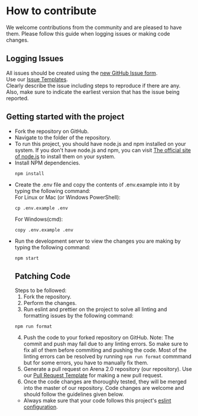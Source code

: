 # How to contribute

We welcome contributions from the community and are pleased to have them.
Please follow this guide when logging issues or making code changes.

## Logging Issues

All issues should be created using the [new GitHub Issue form](https://github.com/ac030540/learn-coding/issues/new?assignees=&labels=&template=issue_template.md&title=).  
Use our [Issue Templates](https://github.com/ac030540/learn-coding/blob/master/.github/ISSUE_TEMPLATE/).  
Clearly describe the issue including steps to reproduce if there are any.
Also, make sure to indicate the earliest version that has the issue being reported.

## Getting started with the project

- Fork the repository on GitHub.
- Navigate to the folder of the repository.
- To run this project, you should have node.js and npm installed on your system.
  If you don't have node.js and npm, you can visit [The official site of node.js](https://nodejs.org/en/)
  to install them on your system.
- Install NPM dependencies.
  ```
  npm install
  ```
- Create the .env file and copy the contents of .env.example into it by typing the following command:  
  For Linux or Mac (or Windows PowerShell):
  ```
  cp .env.example .env
  ```
  For Windows(cmd):
  ```
  copy .env.example .env
  ```
- Run the development server to view the changes you are making by typing the following
  command:
  ```
  npm start
  ```
  ## Patching Code
  Steps to be followed:
  1.  Fork the repository.
  2.  Perform the changes.
  3.  Run eslint and prettier on the project to solve all linting and formatting issues by the following command:
  ```
  npm run format
  ```
  4.  Push the code to your forked repository on GitHub.
      Note: The commit and push may fail due to any linting errors. So make sure to fix all of them before commiting and pushing the code. Most of the linting errors can be resolved by running `npm run format` commmand but for some errors, you have to manually fix them.
  5.  Generate a pull request on Arena 2.0 repository (our repository). Use our [Pull Request Template](https://github.com/ac030540/learn-coding/blob/master/.github/PULL_REQUEST_TEMPLATE.md) for making a new pull request.
  6.  Once the code changes are thoroughly tested, they will be merged into the master of our repository.
      Code changes are welcome and should follow the guidelines given below.
  - Always make sure that your code follows this project's [eslint configuration](https://github.com/ac030540/learn-coding/blob/main/.eslintrc.js).
